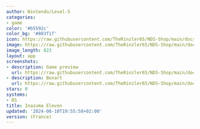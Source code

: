 ```yaml
---
author: Nintendo/Level-5
categories:
- game
color: '#b5592c'
color_bg: '#803f1f'
icon: https://raw.githubusercontent.com/TheRinzler65/NDS-Shop/main/docs/assets/images/icons/inazumaeleven.png
image: https://raw.githubusercontent.com/TheRinzler65/NDS-Shop/main/docs/assets/images/icons/inazumaeleven.png
image_length: 823
layout: app
screenshots:
- description: Game preview
  url: https://raw.githubusercontent.com/TheRinzler65/NDS-Shop/main/docs/assets/images/screenshots/inazumaeleven/inazumaeleven.png
- description: Boxart
  url: https://raw.githubusercontent.com/TheRinzler65/NDS-Shop/main/docs/assets/images/boxart/Inazuma%20Eleven%20(France).nds.png
stars: 0
systems:
- DS
title: Inazuma Eleven
updated: '2024-08-10T19:55:58+02:00'
version: (France)
---
```


